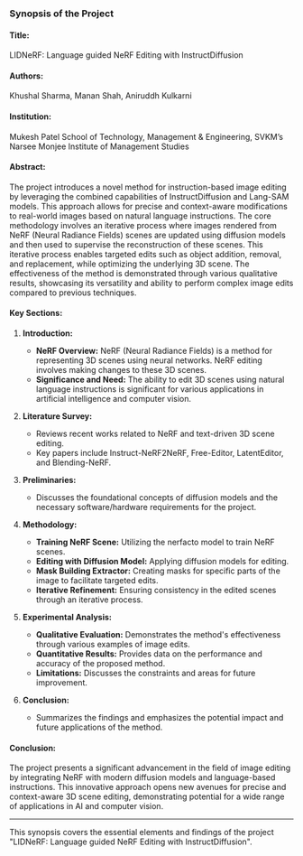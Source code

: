 ### Synopsis of the Project

#### Title:
LIDNeRF: Language guided NeRF Editing with InstructDiffusion

#### Authors:
Khushal Sharma, Manan Shah, Aniruddh Kulkarni

#### Institution:
Mukesh Patel School of Technology, Management & Engineering, SVKM’s Narsee Monjee Institute of Management Studies

#### Abstract:
The project introduces a novel method for instruction-based image editing by leveraging the combined capabilities of InstructDiffusion and Lang-SAM models. This approach allows for precise and context-aware modifications to real-world images based on natural language instructions. The core methodology involves an iterative process where images rendered from NeRF (Neural Radiance Fields) scenes are updated using diffusion models and then used to supervise the reconstruction of these scenes. This iterative process enables targeted edits such as object addition, removal, and replacement, while optimizing the underlying 3D scene. The effectiveness of the method is demonstrated through various qualitative results, showcasing its versatility and ability to perform complex image edits compared to previous techniques.

#### Key Sections:

1. **Introduction:**
   - **NeRF Overview:** NeRF (Neural Radiance Fields) is a method for representing 3D scenes using neural networks. NeRF editing involves making changes to these 3D scenes.
   - **Significance and Need:** The ability to edit 3D scenes using natural language instructions is significant for various applications in artificial intelligence and computer vision.

2. **Literature Survey:**
   - Reviews recent works related to NeRF and text-driven 3D scene editing.
   - Key papers include Instruct-NeRF2NeRF, Free-Editor, LatentEditor, and Blending-NeRF.

3. **Preliminaries:**
   - Discusses the foundational concepts of diffusion models and the necessary software/hardware requirements for the project.

4. **Methodology:**
   - **Training NeRF Scene:** Utilizing the nerfacto model to train NeRF scenes.
   - **Editing with Diffusion Model:** Applying diffusion models for editing.
   - **Mask Building Extractor:** Creating masks for specific parts of the image to facilitate targeted edits.
   - **Iterative Refinement:** Ensuring consistency in the edited scenes through an iterative process.

5. **Experimental Analysis:**
   - **Qualitative Evaluation:** Demonstrates the method's effectiveness through various examples of image edits.
   - **Quantitative Results:** Provides data on the performance and accuracy of the proposed method.
   - **Limitations:** Discusses the constraints and areas for future improvement.

6. **Conclusion:**
   - Summarizes the findings and emphasizes the potential impact and future applications of the method.

#### Conclusion:
The project presents a significant advancement in the field of image editing by integrating NeRF with modern diffusion models and language-based instructions. This innovative approach opens new avenues for precise and context-aware 3D scene editing, demonstrating potential for a wide range of applications in AI and computer vision.

---

This synopsis covers the essential elements and findings of the project "LIDNeRF: Language guided NeRF Editing with InstructDiffusion".
